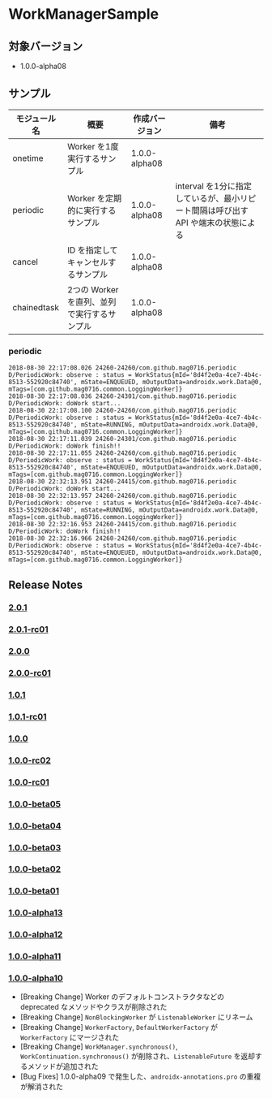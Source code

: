 # WorkManagerSample

## 対象バージョン

* 1.0.0-alpha08

## サンプル

| モジュール名 | 概要 | 作成バージョン | 備考 |
| - | - | - | - |
| onetime | Worker を1度実行するサンプル | 1.0.0-alpha08 | |
| periodic | Worker を定期的に実行するサンプル | 1.0.0-alpha08 | interval を1分に指定しているが、最小リピート間隔は呼び出す API や端末の状態による |
| cancel | ID を指定してキャンセルするサンプル | 1.0.0-alpha08 | |
| chainedtask | 2つの Worker を直列、並列で実行するサンプル | 1.0.0-alpha08 | |

### periodic

```
2018-08-30 22:17:08.026 24260-24260/com.github.mag0716.periodic D/PeriodicWork: observe : status = WorkStatus{mId='8d4f2e0a-4ce7-4b4c-8513-552920c84740', mState=ENQUEUED, mOutputData=androidx.work.Data@0, mTags=[com.github.mag0716.common.LoggingWorker]}
2018-08-30 22:17:08.036 24260-24301/com.github.mag0716.periodic D/PeriodicWork: doWork start...
2018-08-30 22:17:08.100 24260-24260/com.github.mag0716.periodic D/PeriodicWork: observe : status = WorkStatus{mId='8d4f2e0a-4ce7-4b4c-8513-552920c84740', mState=RUNNING, mOutputData=androidx.work.Data@0, mTags=[com.github.mag0716.common.LoggingWorker]}
2018-08-30 22:17:11.039 24260-24301/com.github.mag0716.periodic D/PeriodicWork: doWork finish!!
2018-08-30 22:17:11.055 24260-24260/com.github.mag0716.periodic D/PeriodicWork: observe : status = WorkStatus{mId='8d4f2e0a-4ce7-4b4c-8513-552920c84740', mState=ENQUEUED, mOutputData=androidx.work.Data@0, mTags=[com.github.mag0716.common.LoggingWorker]}
2018-08-30 22:32:13.951 24260-24415/com.github.mag0716.periodic D/PeriodicWork: doWork start...
2018-08-30 22:32:13.957 24260-24260/com.github.mag0716.periodic D/PeriodicWork: observe : status = WorkStatus{mId='8d4f2e0a-4ce7-4b4c-8513-552920c84740', mState=RUNNING, mOutputData=androidx.work.Data@0, mTags=[com.github.mag0716.common.LoggingWorker]}
2018-08-30 22:32:16.953 24260-24415/com.github.mag0716.periodic D/PeriodicWork: doWork finish!!
2018-08-30 22:32:16.966 24260-24260/com.github.mag0716.periodic D/PeriodicWork: observe : status = WorkStatus{mId='8d4f2e0a-4ce7-4b4c-8513-552920c84740', mState=ENQUEUED, mOutputData=androidx.work.Data@0, mTags=[com.github.mag0716.common.LoggingWorker]}
```

## Release Notes

### [2.0.1](https://developer.android.com/jetpack/androidx/releases/work#2.0.1)

### [2.0.1-rc01](https://developer.android.com/jetpack/androidx/releases/work#2.0.1-rc01)

### [2.0.0](https://developer.android.com/jetpack/androidx/releases/work#2.0.0)

### [2.0.0-rc01](https://developer.android.com/jetpack/androidx/releases/work#2.0.0-rc01)

### [1.0.1](https://developer.android.com/jetpack/androidx/releases/work#1.0.1)

### [1.0.1-rc01](https://developer.android.com/jetpack/androidx/releases/work#1.0.1-rc01)

### [1.0.0](https://developer.android.com/jetpack/androidx/releases/work#1.0.0)

### [1.0.0-rc02](https://developer.android.com/jetpack/androidx/releases/work#1.0.0-rc02)

### [1.0.0-rc01](https://developer.android.com/jetpack/androidx/releases/work#1.0.0-rc01)

### [1.0.0-beta05](https://developer.android.com/jetpack/androidx/releases/work#1.0.0-beta05)

### [1.0.0-beta04](https://developer.android.com/jetpack/androidx/releases/work#1.0.0-beta04)

### [1.0.0-beta03](https://developer.android.com/jetpack/androidx/releases/work#1.0.0-beta03)

### [1.0.0-beta02](https://developer.android.com/jetpack/androidx/releases/work#1.0.0-beta02)

### [1.0.0-beta01](https://developer.android.com/jetpack/androidx/releases/work#1.0.0-beta01)

### [1.0.0-alpha13](https://developer.android.com/jetpack/androidx/releases/work#1.0.0-alpha13)

### [1.0.0-alpha12](https://developer.android.com/jetpack/androidx/releases/work#1.0.0-alpha12)

### [1.0.0-alpha11](https://developer.android.com/jetpack/androidx/releases/work#1.0.0-alpha11)

### [1.0.0-alpha10](https://developer.android.com/jetpack/androidx/releases/work#1.0.0-alpha10)

* [Breaking Change] Worker のデフォルトコンストラクタなどの deprecated なメソッドやクラスが削除された
* [Breaking Change] `NonBlockingWorker` が `ListenableWorker` にリネーム
* [Breaking Change] `WorkerFactory`, `DefaultWorkerFactory` が `WorkerFactory` にマージされた
* [Breaking Change] `WorkManager.synchronous()`, `WorkContinuation.synchronous()` が削除され、`ListenableFuture` を返却するメソッドが追加された
* [Bug Fixes] 1.0.0-alpha09 で発生した、`androidx-annotations.pro` の重複が解消された
